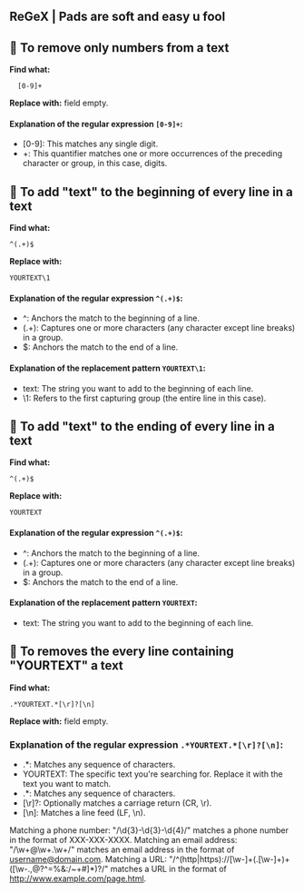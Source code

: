 ReGeX | Pads are soft and easy u fool
-----------

## 📝 To remove only numbers from a text

**Find what:**
```
  [0-9]+
```
**Replace with:** field empty.

#### Explanation of the regular expression `[0-9]+`:

- [0-9]: This matches any single digit.
- +: This quantifier matches one or more occurrences of the preceding character or group, in this case, digits.


## 📝 To add "text" to the beginning of every line in a text

**Find what:**
```
^(.+)$
```
**Replace with:** 
```
YOURTEXT\1
```

#### Explanation of the regular expression `^(.+)$`:

- ^: Anchors the match to the beginning of a line.
- (.+): Captures one or more characters (any character except line breaks) in a group.
- $: Anchors the match to the end of a line.

#### Explanation of the replacement pattern `YOURTEXT\1`:

- text: The string you want to add to the beginning of each line.
- \1: Refers to the first capturing group (the entire line in this case).

## 📝 To add "text" to the ending of every line in a text

**Find what:**
```
^(.+)$
```
**Replace with:** 
```
YOURTEXT
```

#### Explanation of the regular expression `^(.+)$`:

- ^: Anchors the match to the beginning of a line.
- (.+): Captures one or more characters (any character except line breaks) in a group.
- $: Anchors the match to the end of a line.

#### Explanation of the replacement pattern `YOURTEXT`:

- text: The string you want to add to the beginning of each line.

## 📝 To removes the every line containing "YOURTEXT" a text

**Find what:**
```
.*YOURTEXT.*[\r]?[\n]
```
**Replace with:** field empty.

### Explanation of the regular expression `.*YOURTEXT.*[\r]?[\n]`:

- .*: Matches any sequence of characters.
- YOURTEXT: The specific text you're searching for. Replace it with the text you want to match.
- .*: Matches any sequence of characters.
- [\r]?: Optionally matches a carriage return (CR, \r).
- [\n]: Matches a line feed (LF, \n).



Matching a phone number: "/\d{3}-\d{3}-\d{4}/" matches a phone number in the format of XXX-XXX-XXXX.
Matching an email address: "/\w+@\w+.\w+/" matches an email address in the format of username@domain.com.
Matching a URL: "/^(http|https)://[\w-]+(.[\w-]+)+([\w-.,@?^=%&:/~+#]*)?/" matches a URL in the format of http://www.example.com/page.html.

